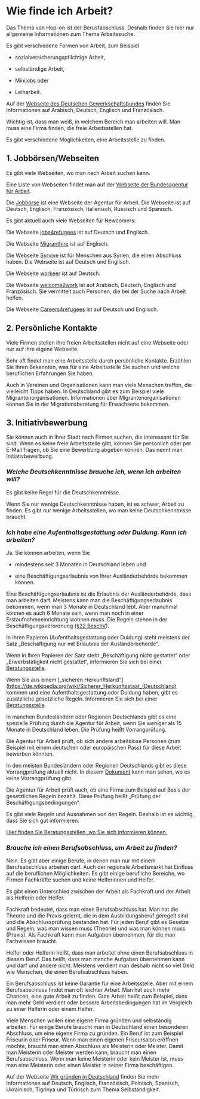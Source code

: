# Wie finde ich Arbeit?

Das Thema von Hop-on ist der Berusfabschluss. Deshalb finden Sie hier nur allgemeine Informationen zum Thema Arbeitssuche.

Es gibt verschiedene Formen von Arbeit, zum Beispiel

* sozialversicherungspflichtige Arbeit,

* selbständige Arbeit,

* Minijobs oder

* Leiharbeit.


Auf der [Webseite des Deutschen Gewerkschaftsbundes](http://www.faire-mobilitaet.de/informationen/fluechtlingsflyer/++co++0b9be6ae-0ac2-11e6-9f5b-52540023ef1a) finden Sie Informationen auf Arabisch, Deutsch, Englisch und Französisch.

Wichtig ist, dass man weiß, in welchem Bereich man arbeiten will. Man muss eine Firma finden, die freie Arbeitsstellen hat.

Es gibt verschiedene Möglichkeiten, eine Arbeitsstelle zu finden.

## 1. Jobbörsen\/Webseiten

Es gibt viele Webseiten, wo man nach Arbeit suchen kann.

Eine Liste von Webseiten findet man auf der [Webseite der Bundesagentur für Arbeit](https://www.arbeitsagentur.de/web/content/DE/BuergerinnenUndBuerger/ArbeitundBeruf/ArbeitsJobsuche/Detail/index.htm?dfContentId=L6019022DSTBAI485347).

Die [Jobbörse](https://jobboerse.arbeitsagentur.de/vamJB/startseite.html?kgr=as&aa=1&m=1&vorschlagsfunktionaktiv=true) ist eine Webseite der Agentur für Arbeit. Die Webseite ist auf Deutsch, Englisch, Französisch, Italienisch, Russisch und Spanisch.

Es gibt aktuell auch viele Webseiten für Newcomers:

Die Webseite [jobs4refugees](http://www.jobs4refugees.org/) ist auf Deutsch und Englisch.

Die Webseite [Migranthire](https://migranthire.com/) ist auf Englisch.

Die Webseite [Syrvive](https://de.syrvive.de/) ist für Menschen aus Syrien, die einen Abschluss haben. Die Webseite ist auf Deutsch und Englisch.

Die Webseite [workeer](https://workeer.de/jobs/) ist auf Deutsch.

Die Webseite [welcome2work](http://www.welcome2work.de/jobs/#s=1) ist auf Arabisch, Deutsch, Englisch und Französisch. Sie vermittelt auch Personen, die bei der Suche nach Arbeit helfen.

Die Webseite [Careers4refugees](http://www.careers4refugees.de/de/) ist auf Deutsch und Englisch.

## 2. Persönliche Kontakte

Viele Firmen stellen ihre freien Arbeitsstellen nicht auf eine Webseite oder nur auf ihre eigene Webseite.

Sehr oft findet man eine Arbeitsstelle durch persönliche Kontakte. Erzählen Sie Ihren Bekannten, was für eine Arbeitsstelle Sie suchen und welche beruflichen Erfahrungen Sie haben.

Auch in Vereinen und Organisationen kann man viele Menschen treffen, die vielleicht Tipps haben. In Deutschland gibt es zum Beispiel viele Migrantenorganisationen. Informationen über Migrantenorganisationen können Sie in der Migrationsberatung für Erwachsene bekommen.

## 3. Initiativbewerbung

Sie können auch in Ihrer Stadt nach Firmen suchen, die interessant für Sie sind. Wenn es keine freie Arbeitsstelle gibt, können Sie persönlich oder per E-Mail fragen, ob Sie eine Bewerbung abgeben können. Das nennt man Initiativbewerbung.

### _Welche Deutschkenntnisse brauche ich, wenn ich arbeiten will?_

Es gibt keine Regel für die Deutschkenntnisse.

Wenn Sie nur wenige Deutschkenntnisse haben, ist es schwer, Arbeit zu finden. Es gibt nur wenige Arbeitsstellen, wo man keine Deutschkenntnisse braucht.

### _Ich habe eine Aufenthaltsgestattung oder Duldung. Kann ich arbeiten?_

Ja. Sie können arbeiten, wenn Sie

* mindestens seit 3 Monaten in Deutschland leben und

* eine Beschäftigungserlaubnis von Ihrer Ausländerbehörde bekommen können.


Eine Beschäftigungserlaubnis ist die Erlaubnis der Ausländerbehörde, dass man arbeiten darf. Meistens kann man die Beschäftigungserlaubnis bekommen, wenn man 3 Monate in Deutschland lebt. Aber manchmal können es auch 6 Monate sein, wenn man noch in einer Erstaufnahmeeinrichtung wohnen muss. Die Regeln stehen in der Beschäftigungsverordnung \([§32 BeschV](https://www.gesetze-im-internet.de/beschv_2013/__32.html)\).

In Ihren Papieren \(Aufenthaltsgestattung oder Duldung\) steht meistens der Satz „Beschäftigung nur mit Erlaubnis der Ausländerbehörde“.

Wenn in Ihren Papieren der Satz steht „Beschäftigung nicht gestattet“ oder „Erwerbstätigkeit nicht gestattet“, informieren Sie sich bei einer [Beratungsstelle](#migrationsberatung-rechtsberatung).

Wenn Sie aus einem [„sicheren Herkunftsland“](https://de.wikipedia.org/wiki/Sicherer_Herkunftsstaat_(Deutschland) kommen und eine Aufenthaltsgestattung oder Duldung haben, gibt es zusätzliche gesetzliche Regeln. Informieren Sie sich bei einer [Beratungsstelle](#migrationsberatung-rechtsberatung).

In manchen Bundesländern oder Regionen Deutschlands gibt es eine spezielle Prüfung durch die Agentur für Arbeit, wenn Sie weniger als 15 Monate in Deutschland leben. Die Prüfung heißt Vorrangprüfung.

Die Agentur für Arbeit prüft, ob sich andere arbeitslose Personen \(zum Beispiel mit einem deutschen oder europäischen Pass\) für diese Arbeit bewerben könnten.

In den meisten Bundesländern oder Regionen Deutschlands gibt es diese Vorrangprüfung aktuell nicht. In diesem [Dokument](http://www.bmas.de/SharedDocs/Downloads/DE/PDF-Schwerpunkte/vierte-verordnung-aenderung-beschaeftigungsverordnung.pdf;jsessionid=E834D34CDE40A83467AE2DD893282929?__blob=publicationFile&v=1) kann man sehen, wo es keine Vorrangprüfung gibt.

Die Agentur für Arbeit prüft auch, ob eine Firma zum Beispiel auf Basis der gesetzlichen Regeln bezahlt. Diese Prüfung heißt „Prüfung der Beschäftigungsbedingungen“.

Es gibt viele Regeln und Ausnahmen von den Regeln. Deshalb ist es wichtig, dass Sie sich gut informieren.

[Hier finden Sie Beratungsstellen, wo Sie sich informieren können.](file:///F:\HOOU\Fahrplan\Fertige%20Kapitel\aktuellste\@2016-09-03_ASA_de_formatiert.docx#migrationsberatung-rechtsberatung)

### _Brauche ich einen Berufsabschluss, um Arbeit zu finden?_

Nein. Es gibt aber einige Berufe, in denen man nur mit einem Berufsabschluss arbeiten darf.  Auch der regionale Arbeitsmarkt hat Einfluss auf die beruflichen Möglichkeiten. Es gibt einige berufliche Bereiche, wo Firmen Fachkräfte suchen und keine Helferinnen und Helfer.

Es gibt einen Unterschied zwischen der Arbeit als Fachkraft und der Arbeit als Helferin oder Helfer.

Fachkraft bedeutet, dass man einen Berufsabschluss hat. Man hat die Theorie und die Praxis gelernt, die in dem Ausbildungsberuf geregelt sind und die Abschlussprüfung bestanden hat. Für jeden Beruf gibt es Gesetze und Regeln, was man wissen muss \(Theorie\) und was man können muss \(Praxis\). Als Fachkraft kann man Aufgaben übernehmen, für die man Fachwissen braucht.

Helfer oder Helferin heißt, dass man arbeitet ohne einen Berufsabschluss in diesem Beruf. Das heißt, dass man manche Aufgaben übernehmen kann und darf und andere nicht. Meistens verdient man deshalb nicht so viel Geld wie Menschen, die einen Berufsabschluss haben.

Ein Berufsabschluss ist keine Garantie für eine Arbeitsstelle. Aber mit einem Berufsabschluss findet man oft leichter Arbeit. Man hat auch mehr Chancen, eine gute Arbeit zu finden. Gute Arbeit heißt zum Beispiel, dass man mehr Geld verdient oder bessere Arbeitsbedingungen hat im Vergleich zu einer Helferin oder einem Helfer.

Viele Menschen wollen eine eigene Firma gründen und selbständig arbeiten. Für einige Berufe braucht man in Deutschland einen besonderen Abschluss, um eine eigene Firma zu gründen. Ein Beruf ist zum Beispiel Friseurin oder Friseur. Wenn man einen eigenen Friseursalon eröffnen möchte, braucht man einen Abschluss als Meisterin oder Meister. Damit man Meisterin oder Meister werden kann, braucht man einen Berufsabschluss. Wenn man keine Meisterin oder kein Meister ist, muss man eine Meisterin oder einen Meister in seiner Firma beschäftigen.

Auf der Webseite [Wir gründen in Deutschland](http://www.wir-gruenden-in-deutschland.de/) finden Sie mehr Informationen auf Deutsch, Englisch, Französisch, Polnisch, Spanisch, Ukrainisch, Tigrinya und Türkisch zum Thema Selbständigkeit.

